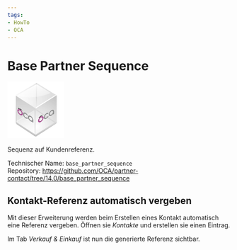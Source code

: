 ```yaml
---
tags:
- HowTo
- OCA
---
```

# Base Partner Sequence
![icon_oca_app](assets/icon_oca_app.png)

Sequenz auf Kundenreferenz.

Technischer Name: `base_partner_sequence`\
Repository: <https://github.com/OCA/partner-contact/tree/14.0/base_partner_sequence>

## Kontakt-Referenz automatisch vergeben

Mit dieser Erweiterung werden beim Erstellen eines Kontakt automatisch eine Referenz vergeben. Öffnen sie *Kontakte* und erstellen sie einen Eintrag.

Im Tab *Verkauf & Einkauf* ist nun die generierte Referenz sichtbar.